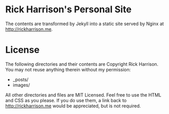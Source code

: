 # Rick Harrison's Personal Site

The contents are transformed by Jekyll into a static site served by Nginx at http://rickharrison.me.

# License

The following directories and their contents are Copyright Rick Harrison. You may not reuse anything therein without my permission:

* _posts/
* images/

All other directories and files are MIT Licensed. Feel free to use the HTML and CSS as you please. If you do use them, a link back to http://rickharrison.me would be appreciated, but is not required.
